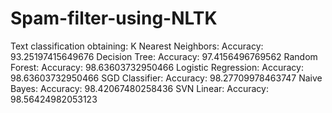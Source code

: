 # Spam-filter-using-NLTK
Text classification obtaining:
K Nearest Neighbors: Accuracy: 93.25197415649676 
Decision Tree: Accuracy: 97.4156496769562 
Random Forest: Accuracy: 98.63603732950466 
Logistic Regression: Accuracy: 98.63603732950466 
SGD Classifier: Accuracy: 98.27709978463747 
Naive Bayes: Accuracy: 98.42067480258436 
SVN Linear: Accuracy: 98.56424982053123
